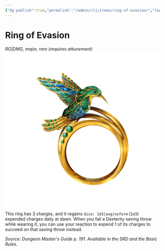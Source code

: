 ```yaml
---
{"dg-publish":true,"permalink":"/admin/cli/items/ring-of-evasion/","tags":["compendium/src/5e/dmg","item/attunement/required","item/gear/rg-dmg","item/rarity/rare","item/tier/major"],"updated":"2025-01-11T15:32:19.678+00:00"}
---
```


# Ring of Evasion
*RG|DMG, major, rare (requires attunement)*  
![](https://raw.githubusercontent.com/5etools-mirror-2/5etools-img/main/items/DMG/Ring%20of%20Evasion.webp#right)  


This ring has 3 charges, and it regains `dice: 1d3|avg|noform` (`1d3`) expended charges daily at dawn. When you fail a Dexterity saving throw while wearing it, you can use your reaction to expend 1 of its charges to succeed on that saving throw instead.

*Source: Dungeon Master's Guide p. 191. Available in the SRD and the Basic Rules.*